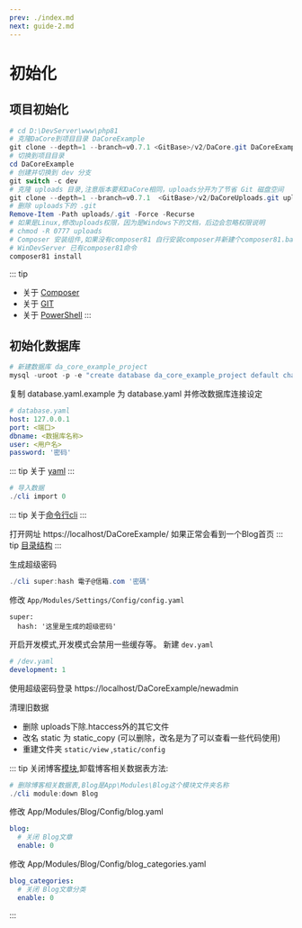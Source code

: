 ```yaml
---
prev: ./index.md
next: guide-2.md
---
```


# 初始化

## 项目初始化

```powershell
# cd D:\DevServer\www\php81
# 克隆DaCore到项目目录 DaCoreExample
git clone --depth=1 --branch=v0.7.1 <GitBase>/v2/DaCore.git DaCoreExample
# 切换到项目目录
cd DaCoreExample
# 创建并切换到 dev 分支 
git switch -c dev
# 克隆 uploads 目录,注意版本要和DaCore相同，uploads分开为了节省 Git 磁盘空间
git clone --depth=1 --branch=v0.7.1  <GitBase>/v2/DaCoreUploads.git uploads
# 删除 uploads下的 .git
Remove-Item -Path uploads/.git -Force -Recurse
# 如果是Linux,修改uploads权限，因为是Windows下的文档，后边会忽略权限说明
# chmod -R 0777 uploads
# Composer 安装组件,如果没有composer81 自行安装composer并新建个composer81.bat 使用 php8.1执行composer
# WinDevServer 已有composer81命令
composer81 install

```
::: tip
- 关于 [Composer](../reference/composer.md)
- 关于 [GIT](../reference/git.md) 
- 关于 [PowerShell](../reference/powershell.md)
:::

## 初始化数据库

 ```powershell
 # 新建数据库 da_core_example_project
 mysql -uroot -p -e "create database da_core_example_project default character set utf8mb4 collate utf8mb4_general_ci;"
 ```

复制 database.yaml.example 为 database.yaml 并修改数据库连接设定

```yaml
# database.yaml
host: 127.0.0.1
port: <端口>
dbname: <数据库名称>
user: <用户名>
password: '密码'
```
::: tip
关于 [yaml](https://www.php.net/manual/zh/book.yaml.php)
:::

```powershell
# 导入数据
./cli import 0
```
::: tip
关于[命令行cli](../reference/cli.md)
:::

打开网址 https://localhost/DaCoreExample/ 如果正常会看到一个Blog首页
::: tip
[目录结构](../reference/directory-structure.md)
:::

生成超级密码

```powershell
./cli super:hash 電子@信箱.com '密碼'
```
修改 `App/Modules/Settings/Config/config.yaml` 
```yaml{2}
super:
  hash: '这里是生成的超级密码'
```
开启开发模式,开发模式会禁用一些缓存等。
新建 `dev.yaml`

```yaml
# /dev.yaml
development: 1
```

使用超级密码登录
https://localhost/DaCoreExample/newadmin


清理旧数据  
- 删除 uploads下除.htaccess外的其它文件
- 改名 static 为 static_copy (可以删除，改名是为了可以查看一些代码使用)
- 重建文件夹 `static/view` ,`static/config`

::: tip
关闭博客[模块](../reference/module.md),卸载博客相关数据表方法:
```powershell
# 删除博客相关数据表,Blog是App\Modules\Blog这个模块文件夹名称
./cli module:down Blog
```
修改 App/Modules/Blog/Config/blog.yaml
```yaml
blog:
  # 关闭 Blog文章
  enable: 0
```
修改 App/Modules/Blog/Config/blog_categories.yaml
```yaml
blog_categories:
  # 关闭 Blog文章分类
  enable: 0
```
:::
